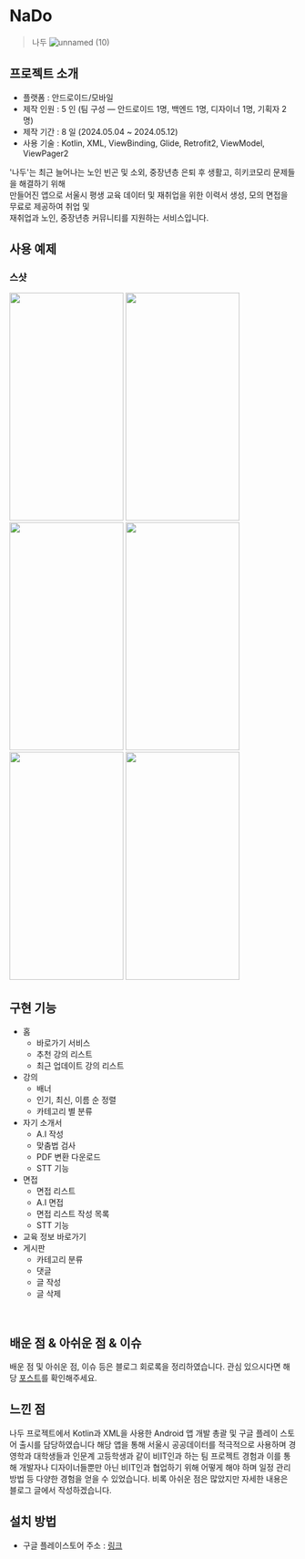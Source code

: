 # NaDo
> 나두
![unnamed (10)](https://github.com/user-attachments/assets/d909e3e5-0cba-4231-a133-8f9b473b68f3)


## 프로젝트 소개

- 플랫폼 : 안드로이드/모바일
- 제작 인원 : 5 인 (팀 구성 ― 안드로이드 1명, 백엔드 1명, 디자이너 1명, 기획자 2명)
- 제작 기간 : 8 일 (2024.05.04 ~ 2024.05.12)
- 사용 기술 : Kotlin, XML, ViewBinding, Glide, Retrofit2, ViewModel, ViewPager2

'나두'는 최근 늘어나는 노인 빈곤 및 소외, 중장년층 은퇴 후 생활고, 히키코모리 문제들을 해결하기 위해<br>
만들어진 앱으로 서울시 평생 교육 데이터 및 재취업을 위한 이력서 생성, 모의 면접을 무료로 제공하여 취업 및<br> 
재취업과 노인, 중장년층 커뮤니티를 지원하는 서비스입니다.

## 사용 예제

### 스샷

<div style="text-align: left;">    
    <img src="https://github.com/user-attachments/assets/66d9cac0-ca68-485e-873d-1848af1e49d6"  width="200" height="400"/>
    <img src="https://github.com/user-attachments/assets/91c27eac-d2d5-468e-a61c-b3b9b12520cb"  width="200" height="400"/>
    <img src="https://github.com/user-attachments/assets/dc362803-c8b4-42f5-b428-067abc7ff4e5"  width="200" height="400"/>
    <img src="https://github.com/user-attachments/assets/ac52aef5-e2f8-4a6d-a38a-ce78e463ec21"  width="200" height="400"/>
    <img src="https://github.com/user-attachments/assets/aa0f78a1-15d6-4c45-80d6-7c2755569088"  width="200" height="400"/>
    <img src="https://github.com/user-attachments/assets/9db3490c-81d8-4b86-9751-ec60cd74f64c"  width="200" height="400"/>
</div>

## 구현 기능

- 홈
    - 바로가기 서비스
    - 추천 강의 리스트
    - 최근 업데이트 강의 리스트
- 강의
    - 배너
    - 인기, 최신, 이름 순 정렬
    - 카테고리 별 분류
- 자기 소개서
    - A.I 작성
    - 맞춤법 검사
    - PDF 변환 다운로드
    - STT 기능
- 면접
    - 면접 리스트
    - A.I 면접
    - 면접 리스트 작성 목록
    - STT 기능
- 교육 정보 바로가기
- 게시판
    -  카테고리 분류
    -  댓글
    -  글 작성
    -  글 삭제
  
<br>

## 배운 점 & 아쉬운 점 & 이슈

배운 점 및 아쉬운 점, 이슈 등은 블로그 회로록을 정리하였습니다. 관심 있으시다면 해당 [포스트]()를 확인해주세요.

## 느낀 점

나두 프로젝트에서 Kotlin과 XML을 사용한 Android 앱 개발 총괄 및 구글 플레이 스토어 출시를 담당하였습니다 
해당 앱을 통해 서울시 공공데이터를 적극적으로 사용하며 경영학과 대학생들과 인문계 고등학생과 같이 비IT인과 하는 팀 
프로젝트 경험과 이를 통해 개발자나 디자이너들뿐만 아닌 비IT인과 협업하기 위해 어떻게 해야 하며 일정 관리 방법 등
다양한 경험을 얻을 수 있었습니다. 비록 아쉬운 점은 많았지만 자세한 내용은 블로그 글에서 작성하겠습니다.

## 설치 방법

- 구글 플레이스토어 주소 : [링크](https://play.google.com/store/apps/details?id=com.woojun.nado)

